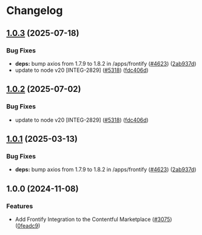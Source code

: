 # Changelog

## [1.0.3](https://github.com/translationstudio/marketplace-partner-apps/compare/frontify-assets-v1.0.2...frontify-assets-v1.0.3) (2025-07-18)


### Bug Fixes

* **deps:** bump axios from 1.7.9 to 1.8.2 in /apps/frontify ([#4623](https://github.com/translationstudio/marketplace-partner-apps/issues/4623)) ([2ab937d](https://github.com/translationstudio/marketplace-partner-apps/commit/2ab937d052d280a51f77ebfa2226adb25f2be82f))
* update to node v20 [INTEG-2829] ([#5318](https://github.com/translationstudio/marketplace-partner-apps/issues/5318)) ([fdc406d](https://github.com/translationstudio/marketplace-partner-apps/commit/fdc406d9328bc6279abb658dcf5a1bf28795a449))

## [1.0.2](https://github.com/contentful/marketplace-partner-apps/compare/frontify-assets-v1.0.1...frontify-assets-v1.0.2) (2025-07-02)


### Bug Fixes

* update to node v20 [INTEG-2829] ([#5318](https://github.com/contentful/marketplace-partner-apps/issues/5318)) ([fdc406d](https://github.com/contentful/marketplace-partner-apps/commit/fdc406d9328bc6279abb658dcf5a1bf28795a449))

## [1.0.1](https://github.com/contentful/marketplace-partner-apps/compare/frontify-assets-v1.0.0...frontify-assets-v1.0.1) (2025-03-13)


### Bug Fixes

* **deps:** bump axios from 1.7.9 to 1.8.2 in /apps/frontify ([#4623](https://github.com/contentful/marketplace-partner-apps/issues/4623)) ([2ab937d](https://github.com/contentful/marketplace-partner-apps/commit/2ab937d052d280a51f77ebfa2226adb25f2be82f))

## 1.0.0 (2024-11-08)


### Features

* Add Frontify Integration to the Contentful Marketplace ([#3075](https://github.com/contentful/marketplace-partner-apps/issues/3075)) ([0feadc9](https://github.com/contentful/marketplace-partner-apps/commit/0feadc92ad49e56ff370a748274755c052115b96))
